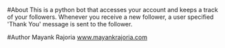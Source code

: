 #About
This is a python bot that accesses your account and keeps a track of your followers. Whenever you receive a new follower, a user specified 'Thank You' message is sent to the follower.

#Author
Mayank Rajoria
www.mayankrajoria.com
